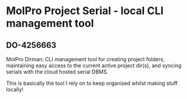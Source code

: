 # MolPro Project Serial - local CLI management tool
## DO-4256663

MolPro Dirman: CLI management tool for creating project folders, maintaining easy access to the current active project dir(s), and syncing serials with the cloud hosted serial DBMS.

This is basically the tool I rely on to keep organised whilst making stuff locally!
